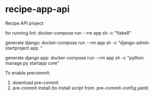 # recipe-app-api

Recipe API project

for running lint:
docker-compose run --rm app sh -c "flake8"

generate django:
docker-compose run --rm app sh -c "django-admin startproject app ."

generate django app:
docker-compose run --rm app sh -c "python manage.py startapp core"

To enable precommit:

1. download pre-commit
2. pre-commit install (to install script from .pre-commit-config.yaml)
